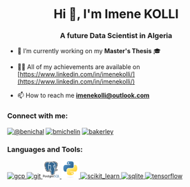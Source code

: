 <h1 align="center">Hi 👋, I'm Imene KOLLI</h1>

<h3 align="center">A future Data Scientist in Algeria</h3>

- 🔭 I’m currently working on my **Master's Thesis** 🎓

- 👨‍💻 All of my achievements are available on [https://www.linkedin.com/in/imenekolli/](https://www.linkedin.com/in/imenekolli/)

- 📫 How to reach me **imenekolli@outlook.com**


<h3 align="left">Connect with me:</h3>
<p align="left">
<a href="https://twitter.com/KolliImene" target="blank"><img align="center" src="https://cdn.jsdelivr.net/npm/simple-icons@3.0.1/icons/twitter.svg" alt="@benichal" height="30" width="40" /></a>
<a href="https://www.linkedin.com/in/imenekolli/" target="blank"><img align="center" src="https://cdn.jsdelivr.net/npm/simple-icons@3.0.1/icons/linkedin.svg" alt="bmichelin" height="30" width="40" /></a>
<a href="https://www.kaggle.com/imene0swaaaan" target="blank"><img align="center" src="https://cdn.jsdelivr.net/npm/simple-icons@3.0.1/icons/kaggle.svg" alt="bakerley" height="30" width="40" /></a>
</p>

<h3 align="left">Languages and Tools:</h3>
<p align="left"> <a href="https://cloud.google.com" target="_blank"> <img src="https://www.vectorlogo.zone/logos/google_cloud/google_cloud-icon.svg" alt="gcp" width="40" height="40"/> </a> <a href="https://git-scm.com/" target="_blank"> <img src="https://www.vectorlogo.zone/logos/git-scm/git-scm-icon.svg" alt="git" width="40" height="40"/> </a> <a href="https://www.postgresql.org" target="_blank"> <img src="https://raw.githubusercontent.com/devicons/devicon/master/icons/postgresql/postgresql-original-wordmark.svg" alt="postgresql" width="40" height="40"/> </a> <a href="https://www.python.org" target="_blank"> <img src="https://raw.githubusercontent.com/devicons/devicon/master/icons/python/python-original.svg" alt="python" width="40" height="40"/> </a> <a href="https://scikit-learn.org/" target="_blank"> <img src="https://upload.wikimedia.org/wikipedia/commons/0/05/Scikit_learn_logo_small.svg" alt="scikit_learn" width="40" height="40"/> </a> <a href="https://www.sqlite.org/" target="_blank"> <img src="https://www.vectorlogo.zone/logos/sqlite/sqlite-icon.svg" alt="sqlite" width="40" height="40"/> </a> <a href="https://www.tensorflow.org" target="_blank"> <img src="https://www.vectorlogo.zone/logos/tensorflow/tensorflow-icon.svg" alt="tensorflow" width="40" height="40"/> </a>  </p>
